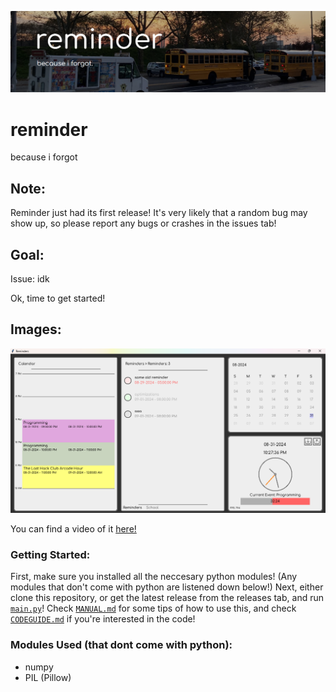 ![](/reminder_banner.png)

# reminder

because i forgot

## Note:

Reminder just had its first release! It's very likely that a random bug may show up, so please report any bugs or crashes in the issues tab!


## Goal:

Issue: idk

Ok, time to get started!

## Images:

![](demo.png)

You can find a video of it [here!](https://www.youtube.com/watch?v=wlv_ZfiJgvk)

### Getting Started:

First, make sure you installed all the neccesary python modules! (Any modules that don't come with python are listened down below!) Next, either clone this repository, or get the latest release from the releases tab, and run [`main.py`](/main.py)! Check [`MANUAL.md`](/MANUAL.md) for some tips of how to use this, and check [`CODEGUIDE.md`](/CODEGUIDE.md) if you're interested in the code!

### Modules Used (that dont come with python):
- numpy
- PIL (Pillow)